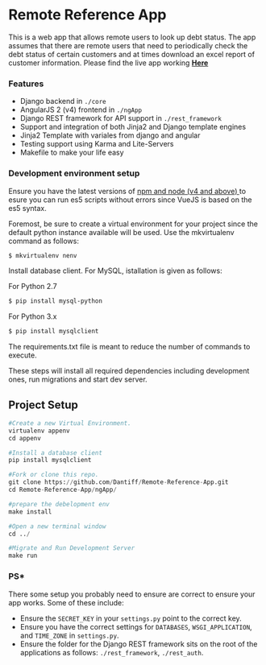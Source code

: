 # Remote Reference App

This is a web app that allows remote users to look up debt status. The app assumes that there are remote users that need to periodically check the debt status of certain customers and at times download an excel report of customer information.
Please find the live app working <strong><a href="http://bivestorg.pythonanywhere.com/">Here</a></strong>

### Features

* Django backend in `./core`
* AngularJS 2 (v4) frontend in `./ngApp`
* Django REST framework for API support in `./rest_framework`
* Support and integration of both Jinja2 and Django template engines
* Jinja2 Template with variales from django and angular
* Testing support using Karma and Lite-Servers
* Makefile to make your life easy


### Development environment setup

Ensure you have the latest versions of <a href="https://help.pythonanywhere.com/pages/Node/"> npm and node (v4 and above) </a> to esure you can run es5 scripts without errors since VueJS is based on the es5 syntax.

Foremost, be sure to create a virtual environment for your project since the default python instance available will be used. Use the mkvirtualenv command as follows:

```bash
$ mkvirtualenv nenv
```

Install database client. For MySQL, istallation is given as follows:

For Python 2.7

```bash
$ pip install mysql-python
```

For Python 3.x

```bash
$ pip install mysqlclient
```

The requirements.txt file is meant to reduce the number of commands to execute.

These steps will install all required dependencies including development ones, run migrations and start dev server.


## Project Setup
```python
#Create a new Virtual Environment.
virtualenv appenv
cd appenv

#Install a database client
pip install mysqlclient

#Fork or clone this repo.
git clone https://github.com/Dantiff/Remote-Reference-App.git
cd Remote-Reference-App/ngApp/

#prepare the debelopment env
make install

#Open a new terminal window
cd ../

#Migrate and Run Development Server
make run
```


### PS*
There some setup you probably need to ensure are correct to ensure your app works. Some of these include:

   * Ensure the `SECRET_KEY` in your `settings.py` point to the correct key.
   * Ensure you have the correct settings for `DATABASES`, `WSGI_APPLICATION`, and `TIME_ZONE` in `settings.py`.
   * Ensure the folder for the Django REST framework sits on the root of the applications as follows: `./rest_framework`, `./rest_auth`.



